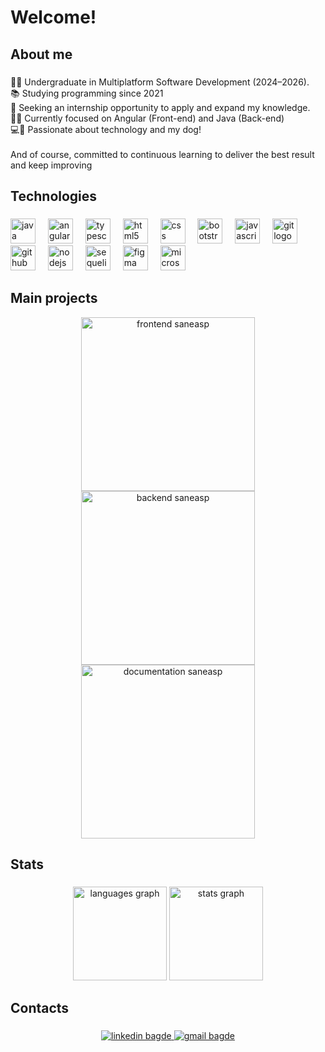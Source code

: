 <h1 align="left">Welcome!</h2>

###

<h2 align="left">About me</h2>

###

<p align="left">
  👨‍🎓 Undergraduate in Multiplatform Software Development (2024–2026). <br>
  📚 Studying programming since 2021 <br>
  🚀 Seeking an internship opportunity to apply and expand my knowledge. <br>
  👨‍💻 Currently focused on Angular (Front-end) and Java (Back-end) <br>
  💻🐶 Passionate about technology and my dog! <br><br>
  And of course, committed to continuous learning to deliver the best result and keep improving
</p>


###

<h2 align="left">Technologies</h2>

###

<div align="left">
  <img src="https://cdn.jsdelivr.net/gh/devicons/devicon/icons/java/java-original.svg" height="40" alt="java logo"  />
  <img width="12" />
  <img src="https://cdn.jsdelivr.net/gh/devicons/devicon/icons/angularjs/angularjs-original.svg" height="40" alt="angularjs logo"  />
  <img width="12" />
  <img src="https://cdn.jsdelivr.net/gh/devicons/devicon/icons/typescript/typescript-original.svg" height="40" alt="typescript logo"  />
  <img width="12" />
  <img src="https://cdn.jsdelivr.net/gh/devicons/devicon/icons/html5/html5-original.svg" height="40" alt="html5 logo"  />
  <img width="12" />
  <img src="https://cdn.jsdelivr.net/gh/devicons/devicon/icons/css3/css3-original.svg" height="40" alt="css logo"  />
  <img width="12" />
  <img src="https://cdn.jsdelivr.net/gh/devicons/devicon/icons/bootstrap/bootstrap-original.svg" height="40" alt="bootstrap logo"  />
  <img width="12" />
  <img src="https://cdn.jsdelivr.net/gh/devicons/devicon/icons/javascript/javascript-original.svg" height="40" alt="javascript logo"  />
  <img width="12" />
  <img src="https://cdn.jsdelivr.net/gh/devicons/devicon/icons/git/git-original.svg" height="40" alt="git logo"  />
  <img width="12" />
  <img src="https://cdn.jsdelivr.net/gh/devicons/devicon/icons/github/github-original.svg" height="40" alt="github logo"  />
  <img width="12" />
  <img src="https://cdn.jsdelivr.net/gh/devicons/devicon/icons/nodejs/nodejs-original.svg" height="40" alt="nodejs logo"  />
  <img width="12" />
  <img src="https://cdn.jsdelivr.net/gh/devicons/devicon/icons/sequelize/sequelize-original.svg" height="40" alt="sequelize logo"  />
  <img width="12" />
  <img src="https://cdn.jsdelivr.net/gh/devicons/devicon/icons/figma/figma-original.svg" height="40" alt="figma logo"  />
  <img width="12" />
  <img src="https://cdn.jsdelivr.net/gh/devicons/devicon/icons/microsoftsqlserver/microsoftsqlserver-plain.svg" height="40" alt="microsoftsqlserver logo"  />
</div>

###

## Main projects

<div align=center>
   <span><a href="https://github.com/MathGueff/FrontEnd-SaneaSP"><img width="278" src="https://denvercoder1-github-readme-stats.vercel.app/api/pin?username=MathGueff&repo=FrontEnd-SaneaSP&theme=blueberry&bg_color=1F222E&title_color=576fe5&hide_border=true&icon_color=6353e9&show_icons=true" alt="frontend saneasp"></a>
</span>
  <span><a href="https://github.com/MathGueff/BackEnd-SaneaSP"><img width="278" src="https://denvercoder1-github-readme-stats.vercel.app/api/pin/?username=MathGueff&repo=BackEnd-SaneaSP&theme=blueberry&bg_color=1F222E&title_color=d26a75&hide_border=true&icon_color=de5e75&show_icons=true" alt="backend saneasp"></a></span>
  <span><a href="https://github.com/MathGueff/SaneaSP"><img width="278" src="https://denvercoder1-github-readme-stats.vercel.app/api/pin/?username=MathGueff&repo=SaneaSP&theme=blueberry&bg_color=1F222E&title_color=b991cf&hide_border=true&icon_color=bf69d3&show_icons=true" alt="documentation saneasp"></a></span>
</div>


###

<h2 align="left">Stats</h2>

###

<div align="center">
  <img src="https://github-readme-stats.vercel.app/api/top-langs?username=MathGueff&locale=en&hide_title=false&layout=compact&card_width=320&langs_count=5&theme=blueberry&hide_border=false&order=2" height="150" alt="languages graph"/>
  <img src="https://github-readme-stats.vercel.app/api?username=MathGueff&hide_title=false&hide_rank=false&show_icons=true&include_all_commits=true&count_private=true&disable_animations=false&theme=blueberry&locale=en&hide_border=false&order=1" height="150" alt="stats graph" />
</div>

###

<h2 align="left">Contacts</h2>

###

<div align="center">
  <a href="https://www.linkedin.com/in/matheus-gueff-b74949311/" target="_blank">
    <img src="https://img.shields.io/badge/linkedin-%230077B5.svg?style=for-the-badge&logo=linkedin&logoColor=white" alt="linkedin bagde">
  </a>
  <a href="mailto:gueffmatheus@gmail.com" target="_blank">
    <img src="https://img.shields.io/badge/Gmail-D14836?style=for-the-badge&logo=gmail&logoColor=white" alt="gmail bagde">
  </a>
</div>


###
